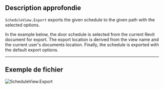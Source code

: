 ## Description approfondie
`ScheduleView.Export` exports the given schedule to the given path with the selected options.

In the example below, the door schedule is selected from the current Revit document for export. The export location is derived from the view name and the current user's documents location. Finally, the schedule is exported with the default export options.
___
## Exemple de fichier

![ScheduleView.Export](./Revit.Elements.Views.ScheduleView.Export_img.jpg)
